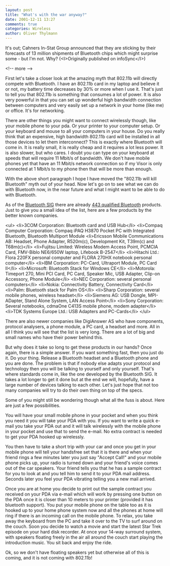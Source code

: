 ```yaml
---
layout: post
title: "What's with the war anyway?"
date: 2001-12-11 13:27
comments: true
categories: Wireless
author: Oliver Thylmann
---
```



It's out; Cahners In-Stat Group announced that they are sticking by their forecasts of 13 million shipments of Bluetooth chips which might surprise some - but I'm not. Why? (&lt;I&gt;Originally published on infoSync&lt;/I&gt;)


&lt;!-- more --&gt;


First let's take a closer look at the amazing myth that 802.11b will directly compete with Bluetooth. I have an 802.11b card in my laptop and believe it or not, my battery time decreases by 30% or more when I use it. That's just to tell you that 802.11b is something that consumes a lot of power. It is also very powerful in that you can set up wonderful high bandwidth connection between computers and very easily set up a network in your home (like me) or office. It's for networking.

There are other things you might want to connect wirelessly though, like your mobile phone to your pda. Or your printer to your computer setup. Or your keyboard and mouse to all your computers in your house. Do you really think that an expensive, high bandwidth 802.11b card will be installed in all those devices to let them interconnect? This is exactly where Bluetooth will come in. It is really small, it is really cheap and it requires a lot less power. It is also slower, but who cares. I doubt you can type on your keyboard at speeds that will require 11 Mbit/s of bandwidth. We don't have mobile phones yet that have an 11 Mbit/s network connection so if my Visor is only connected at 1 Mbit/s to my phone then that will be more than enough.

With the above short paragraph I hope I have moved the &quot;802.11b will kill Bluetooth&quot; myth out of your head. Now let's go on to see what we can do with Bluetooth now, in the near future and what I might want to be able to do with Bluetooth. 

As of the [Bluetooth SIG](http://www.bluetooth.com/) there are already [443 qualified Bluetooth](http://qualweb.opengroup.org/Template.cfm?LinkQualified=QualifiedProducts) products. Just to give you a small idea of the list, here are a few products by the better known companies.

&lt;ul&gt;
&lt;li&gt;3COM Corporation: Bluetooth card and USB Hub&lt;/li&gt;
&lt;li&gt;Compaq Computer Corporation: Compaq iPAQ H3870 Pocket PC with Integrated Bluetooth, Bluetooth Multiport Module
&lt;li&gt;Ericsson Mobile Communications AB: Headset, Phone Adapter, R520m(c), Development Kit, T39m(c) and T68m(c)&lt;/li&gt;
&lt;li&gt;Fujitsu Limited: Wireless Modem Access Point, PCMCIA Card, FMV-Biblo NE6/650W laptop, Lifebook B-2547&lt;/li&gt;
&lt;li&gt;Hitachi Ltd.: Flora 220FX personal computer and FLORA 270HX notebook personal computer&lt;/li&gt;
&lt;li&gt;IBM Corporation: PC-Card, Ultraport Module, PC Card II&lt;/li&gt;
&lt;li&gt;Microsoft: Bluetooth Stack for Windows CE&lt;/li&gt;
&lt;li&gt;Motorola: Timeport 270, Mini PCI Card, PC Card, Speaker Mic, USB Adapter, Clip-on Accessory, Phone Module&lt;/li&gt;
&lt;li&gt;NEC Corporation: several personal computers&lt;/li&gt;
&lt;li&gt;Nokia: Connectivity Battery, Connectivity Card&lt;/li&gt;
&lt;li&gt;Palm: Bluetooth stack for Palm OS&lt;/li&gt;
&lt;li&gt;Sharp Corporation: several mobile phones, wireless headset&lt;/li&gt;
&lt;li&gt;Siemens AG: USB Dongle, MPI-ADapter, Stand Alone System, LAN Access Point&lt;/li&gt;
&lt;li&gt;Sony Corporation: Several notebooks, cdmaOne C413S mobile phone, modem adapter&lt;/li&gt;
&lt;li&gt;TDK Systems Europe Ltd.: USB Adapters and PC-Cards&lt;/li&gt;
&lt;/ul&gt;

There are also newer companies like DigiAnswer AS who have components, protocol analysers, a phone module, a PC card, a headset and more. All in all I think you will see that the list is very long. There are a lot of big and small names who have their power behind this.

But why does it take so long to get these products in our hands? Once again, there is a simple answer. If you want something fast, then you just do it. Do your thing. Release a Bluetooth headset and a Bluetooth phone and you are done. The problem is that if nobody else adapts your protocol and technology then you will be talking to yourself and only yourself. That's where standards come in, like the one developed by the Bluetooth SIG. It takes a lot longer to get it done but at the end we will, hopefully, have a large number of devices talking to each other. Let's just hope that not too many companies will try to do their own thing on top of the specs.

Some of you might still be wondering though what all the fuss is about. Here are just a few possibilities.

You will have your small mobile phone in your pocket and when you think you need it you will take your PDA with you. If you want to write a quick e-mail you take your PDA out and it will talk wirelessly with the mobile phone in your pocket and use that to send the e-mail. No extra contract is needed to get your PDA hooked up wirelessly.

You then have to take a short trip with your car and once you get in your mobile phone will tell your handsfree set that it is there and when your friend rings a few minutes later you just say &quot;Accept Call!&quot; and your mobile phone picks up, your radio is turned down and your friend's voice comes out of the car speakers. Your friend tells you that he has a sample contract for you to look at and you tell him to send it to your PDA mail address. Seconds later you feel your PDA vibrating telling you a new mail arrived.

Once you are at home you decide to print out the sample contract you received on your PDA via e-mail which will work by pressing one button on the PDA once it is closer than 10 meters to your printer (provided it has bluetooth support). You put your mobile phone on the table too as it is hooked up to your home phone system now and all the phones at home will ring if there is an incoming call on the mobile phone. To relax, you take away the keyboard from the PC and take it over to the TV to surf around on the couch. Soon you decide to watch a movie and start the latest Star Trek episode on your hard disk recorder. At once your 14-way surround system, with speakers floating freely in the air all around the couch start playing the introduction music. You sit back and enjoy the ride.

Ok, so we don't have floating speakers yet but otherwise all of this is coming, and it is not coming with 802.11b!


